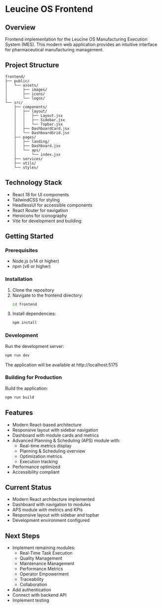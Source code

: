 # Leucine OS Frontend

## Overview
Frontend implementation for the Leucine OS Manufacturing Execution System (MES). This modern web application provides an intuitive interface for pharmaceutical manufacturing management.

## Project Structure
```
frontend/
├── public/
│   └── assets/
│       ├── images/
│       ├── icons/
│       └── logos/
└── src/
    ├── components/
    │   ├── layout/
    │   │   ├── Layout.jsx
    │   │   ├── Sidebar.jsx
    │   │   └── Topbar.jsx
    │   ├── DashboardCard.jsx
    │   └── DashboardGrid.jsx
    ├── pages/
    │   ├── landing/
    │   ├── Dashboard.jsx
    │   └── aps/
    │       └── index.jsx
    ├── services/
    ├── utils/
    └── styles/
```

## Technology Stack
- React 18 for UI components
- TailwindCSS for styling
- HeadlessUI for accessible components
- React Router for navigation
- Heroicons for iconography
- Vite for development and building

## Getting Started

### Prerequisites
- Node.js (v14 or higher)
- npm (v6 or higher)

### Installation
1. Clone the repository
2. Navigate to the frontend directory:
   ```bash
   cd frontend
   ```
3. Install dependencies:
   ```bash
   npm install
   ```

### Development
Run the development server:
```bash
npm run dev
```
The application will be available at http://localhost:5175

### Building for Production
Build the application:
```bash
npm run build
```

## Features
- Modern React-based architecture
- Responsive layout with sidebar navigation
- Dashboard with module cards and metrics
- Advanced Planning & Scheduling (APS) module with:
  - Real-time metrics display
  - Planning & Scheduling overview
  - Optimization metrics
  - Execution tracking
- Performance optimized
- Accessibility compliant

## Current Status
- Modern React architecture implemented
- Dashboard with navigation to modules
- APS module with metrics and KPIs
- Responsive layout with sidebar and topbar
- Development environment configured

## Next Steps
- Implement remaining modules:
  - Real-Time Task Execution
  - Quality Management
  - Maintenance Management
  - Performance Metrics
  - Operator Empowerment
  - Traceability
  - Collaboration
- Add authentication
- Connect with backend API
- Implement testing

